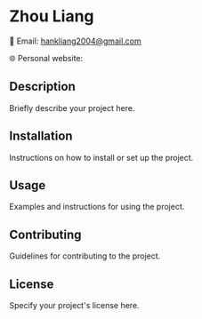 # Zhou Liang

📧 Email: hankliang2004@gmail.com 

🌐 Personal website: 

## Description

Briefly describe your project here.

## Installation

Instructions on how to install or set up the project.

## Usage

Examples and instructions for using the project.

## Contributing

Guidelines for contributing to the project.

## License

Specify your project's license here.
